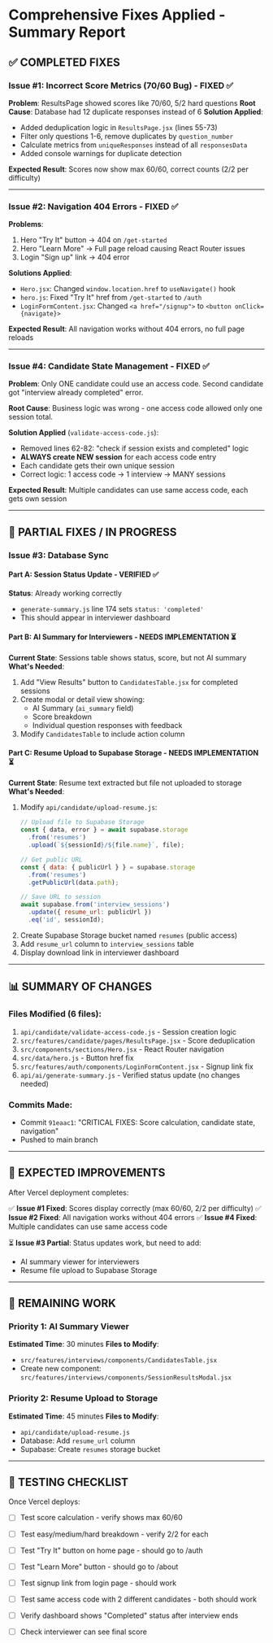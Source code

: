 # Comprehensive Fixes Applied - Summary Report

## ✅ COMPLETED FIXES

### Issue #1: Incorrect Score Metrics (70/60 Bug) - FIXED ✅

**Problem**: ResultsPage showed scores like 70/60, 5/2 hard questions
**Root Cause**: Database had 12 duplicate responses instead of 6
**Solution Applied**:
- Added deduplication logic in `ResultsPage.jsx` (lines 55-73)
- Filter only questions 1-6, remove duplicates by `question_number`
- Calculate metrics from `uniqueResponses` instead of all `responsesData`
- Added console warnings for duplicate detection

**Expected Result**: Scores now show max 60/60, correct counts (2/2 per difficulty)

---

### Issue #2: Navigation 404 Errors - FIXED ✅

**Problems**:
1. Hero "Try It" button → 404 on `/get-started`
2. Hero "Learn More" → Full page reload causing React Router issues
3. Login "Sign up" link → 404 error

**Solutions Applied**:
- `Hero.jsx`: Changed `window.location.href` to `useNavigate()` hook
- `hero.js`: Fixed "Try It" href from `/get-started` to `/auth`
- `LoginFormContent.jsx`: Changed `<a href="/signup">` to `<button onClick={navigate}>`

**Expected Result**: All navigation works without 404 errors, no full page reloads

---

### Issue #4: Candidate State Management - FIXED ✅

**Problem**: Only ONE candidate could use an access code. Second candidate got "interview already completed" error.

**Root Cause**: Business logic was wrong - one access code allowed only one session total.

**Solution Applied** (`validate-access-code.js`):
- Removed lines 62-82: "check if session exists and completed" logic
- **ALWAYS create NEW session** for each access code entry
- Each candidate gets their own unique session
- Correct logic: 1 access code → 1 interview → MANY sessions

**Expected Result**: Multiple candidates can use same access code, each gets own session

---

## 🔄 PARTIAL FIXES / IN PROGRESS

### Issue #3: Database Sync

#### Part A: Session Status Update - VERIFIED ✅
**Status**: Already working correctly
- `generate-summary.js` line 174 sets `status: 'completed'`
- This should appear in interviewer dashboard

#### Part B: AI Summary for Interviewers - NEEDS IMPLEMENTATION ⏳
**Current State**: Sessions table shows status, score, but not AI summary
**What's Needed**:
1. Add "View Results" button to `CandidatesTable.jsx` for completed sessions
2. Create modal or detail view showing:
   - AI Summary (`ai_summary` field)
   - Score breakdown
   - Individual question responses with feedback
3. Modify `CandidatesTable` to include action column

#### Part C: Resume Upload to Supabase Storage - NEEDS IMPLEMENTATION ⏳
**Current State**: Resume text extracted but file not uploaded to storage
**What's Needed**:
1. Modify `api/candidate/upload-resume.js`:
   ```javascript
   // Upload file to Supabase Storage
   const { data, error } = await supabase.storage
     .from('resumes')
     .upload(`${sessionId}/${file.name}`, file);
   
   // Get public URL
   const { data: { publicUrl } } = supabase.storage
     .from('resumes')
     .getPublicUrl(data.path);
   
   // Save URL to session
   await supabase.from('interview_sessions')
     .update({ resume_url: publicUrl })
     .eq('id', sessionId);
   ```
2. Create Supabase Storage bucket named `resumes` (public access)
3. Add `resume_url` column to `interview_sessions` table
4. Display download link in interviewer dashboard

---

## 📊 SUMMARY OF CHANGES

### Files Modified (6 files):
1. `api/candidate/validate-access-code.js` - Session creation logic
2. `src/features/candidate/pages/ResultsPage.jsx` - Score deduplication
3. `src/components/sections/Hero.jsx` - React Router navigation
4. `src/data/hero.js` - Button href fix
5. `src/features/auth/components/LoginFormContent.jsx` - Signup link fix
6. `api/ai/generate-summary.js` - Verified status update (no changes needed)

### Commits Made:
- Commit `91eaac1`: "CRITICAL FIXES: Score calculation, candidate state, navigation"
- Pushed to main branch

---

## 🎯 EXPECTED IMPROVEMENTS

After Vercel deployment completes:

✅ **Issue #1 Fixed**: Scores display correctly (max 60/60, 2/2 per difficulty)
✅ **Issue #2 Fixed**: All navigation works without 404 errors
✅ **Issue #4 Fixed**: Multiple candidates can use same access code

⏳ **Issue #3 Partial**: Status updates work, but need to add:
- AI summary viewer for interviewers
- Resume file upload to Supabase Storage

---

## 🔧 REMAINING WORK

### Priority 1: AI Summary Viewer
**Estimated Time**: 30 minutes
**Files to Modify**:
- `src/features/interviews/components/CandidatesTable.jsx`
- Create new component: `src/features/interviews/components/SessionResultsModal.jsx`

### Priority 2: Resume Upload to Storage
**Estimated Time**: 45 minutes
**Files to Modify**:
- `api/candidate/upload-resume.js`
- Database: Add `resume_url` column
- Supabase: Create `resumes` storage bucket

---

## 🧪 TESTING CHECKLIST

Once Vercel deploys:

- [ ] Test score calculation - verify shows max 60/60
- [ ] Test easy/medium/hard breakdown - verify 2/2 for each
- [ ] Test "Try It" button on home page - should go to /auth
- [ ] Test "Learn More" button - should go to /about
- [ ] Test signup link from login page - should work
- [ ] Test same access code with 2 different candidates - both should work
- [ ] Verify dashboard shows "Completed" status after interview ends
- [ ] Check interviewer can see final score

